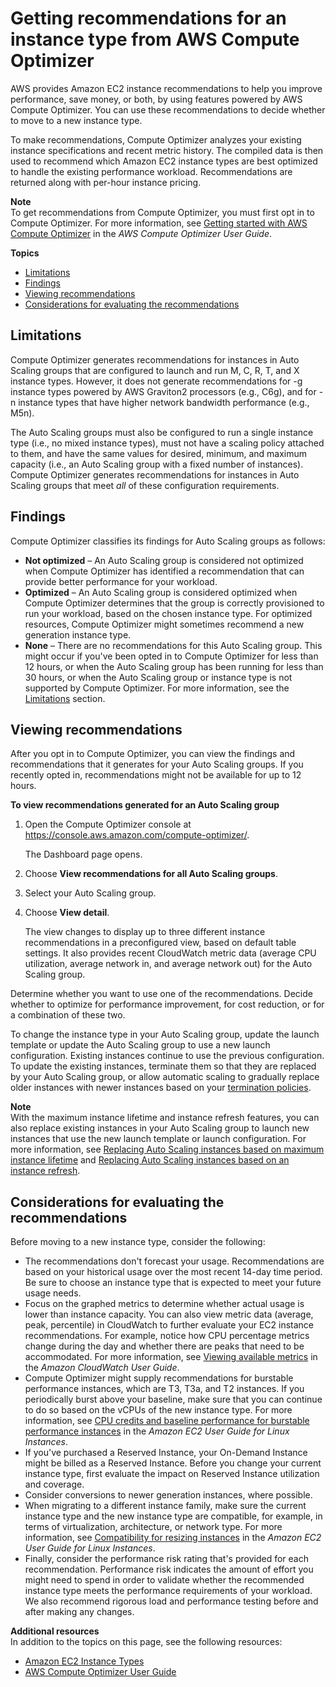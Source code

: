 # Getting recommendations for an instance type from AWS Compute Optimizer<a name="asg-getting-recommendations"></a>

AWS provides Amazon EC2 instance recommendations to help you improve performance, save money, or both, by using features powered by AWS Compute Optimizer\. You can use these recommendations to decide whether to move to a new instance type\. 

To make recommendations, Compute Optimizer analyzes your existing instance specifications and recent metric history\. The compiled data is then used to recommend which Amazon EC2 instance types are best optimized to handle the existing performance workload\. Recommendations are returned along with per\-hour instance pricing\. 

**Note**  
To get recommendations from Compute Optimizer, you must first opt in to Compute Optimizer\. For more information, see [Getting started with AWS Compute Optimizer](https://docs.aws.amazon.com/compute-optimizer/latest/ug/getting-started.html) in the *AWS Compute Optimizer User Guide*\. 

**Topics**
+ [Limitations](#compute-optimizer-limitations)
+ [Findings](#findings-classifications)
+ [Viewing recommendations](#viewing-recommendations)
+ [Considerations for evaluating the recommendations](#considerations)

## Limitations<a name="compute-optimizer-limitations"></a>

Compute Optimizer generates recommendations for instances in Auto Scaling groups that are configured to launch and run M, C, R, T, and X instance types\. However, it does not generate recommendations for \-g instance types powered by AWS Graviton2 processors \(e\.g\., C6g\), and for \-n instance types that have higher network bandwidth performance \(e\.g\., M5n\)\. 

The Auto Scaling groups must also be configured to run a single instance type \(i\.e\., no mixed instance types\), must not have a scaling policy attached to them, and have the same values for desired, minimum, and maximum capacity \(i\.e\., an Auto Scaling group with a fixed number of instances\)\. Compute Optimizer generates recommendations for instances in Auto Scaling groups that meet *all* of these configuration requirements\. 

## Findings<a name="findings-classifications"></a>

Compute Optimizer classifies its findings for Auto Scaling groups as follows:
+ **Not optimized** – An Auto Scaling group is considered not optimized when Compute Optimizer has identified a recommendation that can provide better performance for your workload\. 
+ **Optimized** – An Auto Scaling group is considered optimized when Compute Optimizer determines that the group is correctly provisioned to run your workload, based on the chosen instance type\. For optimized resources, Compute Optimizer might sometimes recommend a new generation instance type\. 
+ **None** – There are no recommendations for this Auto Scaling group\. This might occur if you've been opted in to Compute Optimizer for less than 12 hours, or when the Auto Scaling group has been running for less than 30 hours, or when the Auto Scaling group or instance type is not supported by Compute Optimizer\. For more information, see the [Limitations](#compute-optimizer-limitations) section\.

## Viewing recommendations<a name="viewing-recommendations"></a>

After you opt in to Compute Optimizer, you can view the findings and recommendations that it generates for your Auto Scaling groups\. If you recently opted in, recommendations might not be available for up to 12 hours\.

**To view recommendations generated for an Auto Scaling group**

1. Open the Compute Optimizer console at [https://console\.aws\.amazon\.com/compute\-optimizer/](https://console.aws.amazon.com/compute-optimizer/)\. 

   The Dashboard page opens\.

1. Choose **View recommendations for all Auto Scaling groups**\.

1. Select your Auto Scaling group\.

1. Choose **View detail**\.

   The view changes to display up to three different instance recommendations in a preconfigured view, based on default table settings\. It also provides recent CloudWatch metric data \(average CPU utilization, average network in, and average network out\) for the Auto Scaling group\.

Determine whether you want to use one of the recommendations\. Decide whether to optimize for performance improvement, for cost reduction, or for a combination of these two\. 

To change the instance type in your Auto Scaling group, update the launch template or update the Auto Scaling group to use a new launch configuration\. Existing instances continue to use the previous configuration\. To update the existing instances, terminate them so that they are replaced by your Auto Scaling group, or allow automatic scaling to gradually replace older instances with newer instances based on your [termination policies](as-instance-termination.md)\. 

**Note**  
With the maximum instance lifetime and instance refresh features, you can also replace existing instances in your Auto Scaling group to launch new instances that use the new launch template or launch configuration\. For more information, see [Replacing Auto Scaling instances based on maximum instance lifetime](asg-max-instance-lifetime.md) and [Replacing Auto Scaling instances based on an instance refresh](asg-instance-refresh.md)\.

## Considerations for evaluating the recommendations<a name="considerations"></a>

Before moving to a new instance type, consider the following:
+ The recommendations don't forecast your usage\. Recommendations are based on your historical usage over the most recent 14\-day time period\. Be sure to choose an instance type that is expected to meet your future usage needs\. 
+ Focus on the graphed metrics to determine whether actual usage is lower than instance capacity\. You can also view metric data \(average, peak, percentile\) in CloudWatch to further evaluate your EC2 instance recommendations\. For example, notice how CPU percentage metrics change during the day and whether there are peaks that need to be accommodated\. For more information, see [Viewing available metrics](https://docs.aws.amazon.com/AmazonCloudWatch/latest/monitoring/viewing_metrics_with_cloudwatch.html) in the *Amazon CloudWatch User Guide*\.
+ Compute Optimizer might supply recommendations for burstable performance instances, which are T3, T3a, and T2 instances\. If you periodically burst above your baseline, make sure that you can continue to do so based on the vCPUs of the new instance type\. For more information, see [CPU credits and baseline performance for burstable performance instances](https://docs.aws.amazon.com/AWSEC2/latest/UserGuide/burstable-credits-baseline-concepts.html) in the *Amazon EC2 User Guide for Linux Instances*\.
+ If you've purchased a Reserved Instance, your On\-Demand Instance might be billed as a Reserved Instance\. Before you change your current instance type, first evaluate the impact on Reserved Instance utilization and coverage\. 
+ Consider conversions to newer generation instances, where possible\.
+ When migrating to a different instance family, make sure the current instance type and the new instance type are compatible, for example, in terms of virtualization, architecture, or network type\. For more information, see [Compatibility for resizing instances](https://docs.aws.amazon.com/AWSEC2/latest/UserGuide/ec2-instance-resize.html#resize-limitations) in the *Amazon EC2 User Guide for Linux Instances*\.
+ Finally, consider the performance risk rating that's provided for each recommendation\. Performance risk indicates the amount of effort you might need to spend in order to validate whether the recommended instance type meets the performance requirements of your workload\. We also recommend rigorous load and performance testing before and after making any changes\.

**Additional resources**  
In addition to the topics on this page, see the following resources: 
+ [Amazon EC2 Instance Types](https://aws.amazon.com/ec2/instance-types/)
+ [AWS Compute Optimizer User Guide](https://docs.aws.amazon.com/compute-optimizer/latest/ug)